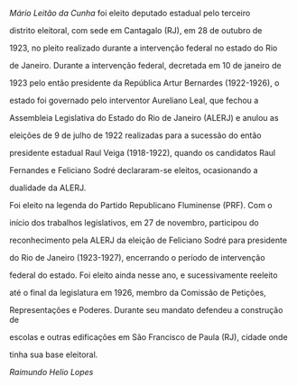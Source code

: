 

*Mário Leitão da Cunha* foi eleito deputado estadual pelo terceiro

distrito eleitoral, com sede em Cantagalo (RJ), em 28 de outubro de

1923, no pleito realizado durante a intervenção federal no estado do Rio

de Janeiro. Durante a intervenção federal, decretada em 10 de janeiro de

1923 pelo então presidente da República Artur Bernardes (1922-1926), o

estado foi governado pelo interventor Aureliano Leal, que fechou a

Assembleia Legislativa do Estado do Rio de Janeiro (ALERJ) e anulou as

eleições de 9 de julho de 1922 realizadas para a sucessão do então

presidente estadual Raul Veiga (1918-1922), quando os candidatos Raul

Fernandes e Feliciano Sodré declararam-se eleitos, ocasionando a

dualidade da ALERJ.



Foi eleito na legenda do Partido Republicano Fluminense (PRF). Com o

início dos trabalhos legislativos, em 27 de novembro, participou do

reconhecimento pela ALERJ da eleição de Feliciano Sodré para presidente

do Rio de Janeiro (1923-1927), encerrando o período de intervenção

federal do estado. Foi eleito ainda nesse ano, e sucessivamente reeleito

até o final da legislatura em 1926, membro da Comissão de Petições,

Representações e Poderes. Durante seu mandato defendeu a construção de

escolas e outras edificações em São Francisco de Paula (RJ), cidade onde

tinha sua base eleitoral.



*Raimundo Helio Lopes*



